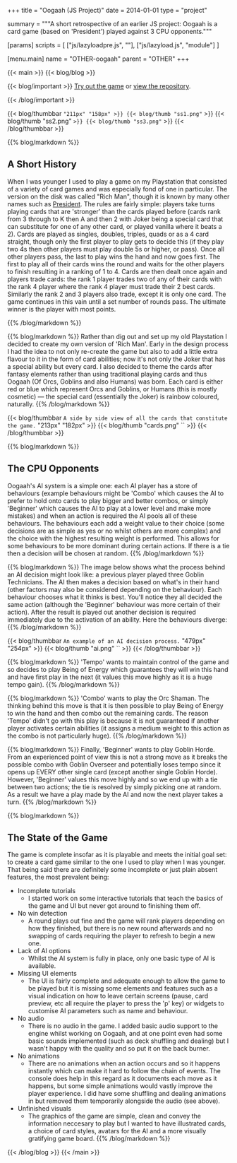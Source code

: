 +++
title = "Oogaah (JS Project)"
date = 2014-01-01
type = "project"

summary = """A short retrospective of an earlier JS project: Oogaah is a
card game (based on 'President') played against 3 CPU opponents."""

[params]
  scripts = [
    ["js/lazyloadpre.js", ""],
    ["js/lazyload.js", "module"]
  ]

[menu.main]
  name = "OTHER-oogaah"
	parent = "OTHER"
+++

{{< main >}}
{{< blog/blog >}}

{{< blog/important >}}
  [Try out the game][game] or [view the repository][repo].

  [game]: https://chikin.net/oogaah (Oogaah Game Page)
  [repo]: https://github.com/dakodun/oogaah (Oogaah Repository)
{{< /blog/important >}}

{{< blog/thumbbar `` "211px" "158px" >}}
  {{< blog/thumb "ss1.png" `` >}}
  {{< blog/thumb "ss2.png" `` >}}
  {{< blog/thumb "ss3.png" `` >}}
{{< /blog/thumbbar >}}

{{% blog/markdown %}}
  ## A Short History

  When I was younger I used to play a game on my Playstation that
  consisted of a variety of card games and was especially fond of one
  in particular. The version on the disk was called "Rich Man", though
  it is known by many other names such as [President][pres]. The rules
  are fairly simple: players take turns playing cards that are
  'stronger' than the cards played before (cards rank from 3 through
  to K then A and then 2 with Joker being a special card that can
  substitute for one of any other card, or played vanilla where it
  beats a 2). Cards are played as singles, doubles, triples, quads or
  as a 4 card straight, though only the first player to play gets to
  decide this (if they play two 4s then other players must play double
  5s or higher, or pass). Once all other players pass, the last to play
  wins the hand and now goes first. The first to play all of their cards
  wins the round and waits for the other players to finish resulting in
  a ranking of 1 to 4. Cards are then dealt once again and players trade
  cards: the rank 1 player trades two of any of their cards with the
  rank 4 player where the rank 4 player must trade their 2 best cards.
  Similarly the rank 2 and 3 players also trade, except it is only one
  card. The game continues in this vain until a set number of rounds
  pass. The ultimate winner is the player with most points.

  [pres]: https://en.wikipedia.org/wiki/President_(card_game) (President \(Card Game\) - Wikipedia)
{{% /blog/markdown %}}

{{% blog/markdown %}}
  Rather than dig out and set up my old Playstation I decided to
  create my own version of 'Rich Man'. Early in the design process
  I had the idea to not only re-create the game but also to add a
  little extra flavour to it in the form of card abilities; now it's
  not only the Joker that has a special ability but every card. I
  also decided to theme the cards after fantasy elements rather than
  using traditional playing cards and thus Oogaah (Of Orcs, Goblins
  and also Humans) was born. Each card is either red or blue which
  represent Orcs and Goblins, or Humans (this is mostly cosmetic) —
  the special card (essentially the Joker) is rainbow coloured, naturally.
{{% /blog/markdown %}}

{{< blog/thumbbar `A side by side view of all the cards that constitute the
game.` "213px" "182px" >}}
  {{< blog/thumb "cards.png" `` >}}
{{< /blog/thumbbar >}}

{{% blog/markdown %}}
  ## The CPU Opponents
  
  Oogaah's AI system is a simple one: each AI player has a store of
  behaviours (example behaviours might be 'Combo' which causes the
  AI to prefer to hold onto cards to play bigger and better combos,
  or simply 'Beginner' which causes the AI to play at a lower level
  and make more mistakes) and when an action is required the AI pools 
  all of these behaviours. The behaviours each add a weight value to
  their choice (some decisions are as simple as yes or no whilst others
  are more complex) and the choice with the highest resulting weight
  is performed. This allows for some behaviours to be more dominant
  during certain actions. If there is a tie then a decision will be 
  chosen at random.
{{% /blog/markdown %}}

{{% blog/markdown %}}
  The image below shows what the process behind an AI decision might
  look like: a previous player played three Goblin Technicians. The
  AI then makes a decision based on what's in their hand (other factors
  may also be considered depending on the behaviour). Each behaviour
  chooses what it thinks is best. You'll notice they all decided the
  same action (although the 'Beginner' behaviour was more certain of
  their action). After the result is played out another decision is
  required immediately due to the activation of an ability. Here the 
  behaviours diverge:
{{% /blog/markdown %}}

{{< blog/thumbbar `An example of an AI decision process.` "479px" "254px" >}}
  {{< blog/thumb "ai.png" `` >}}
{{< /blog/thumbbar >}}

{{% blog/markdown %}}
  'Tempo' wants to maintain control of the game and so decides to
  play Being of Energy which guarantees they will win this hand and
  have first play in the next (it values this move highly as it is
  a huge tempo gain).
{{% /blog/markdown %}}

{{% blog/markdown %}}
  'Combo' wants to play the Orc Shaman. The thinking behind this move
  is that it is then possible to play Being of Energy to win the hand
  and then combo out the remaining cards. The reason 'Tempo' didn't go
  with this play is because it is not guaranteed if another player
  activates certain abilities (it assigns a medium weight to this action
  as the combo is not particularly huge).
{{% /blog/markdown %}}

{{% blog/markdown %}}
  Finally, 'Beginner' wants to play Goblin Horde. From an experienced
  point of view this is not a strong move as it breaks the possible
  combo with Goblin Overseer and potentially loses tempo since it opens
  up EVERY other single card (except another single Goblin Horde).
  However, 'Beginner' values this move highly and so we end up with a
  tie between two actions; the tie is resolved by simply picking one
  at random. As a result we have a play made by the AI and now the next
  player takes a turn.
{{% /blog/markdown %}}

{{% blog/markdown %}}
  ## The State of the Game

  The game is complete insofar as it is playable and meets the initial goal
  set: to create a card game similar to the one I used to play when I was
  younger. That being said there are definitely some incomplete or just
  plain absent features, the most prevalent being:
  
  - Incomplete tutorials
    - I started work on some interactive tutorials that teach the basics
    of the game and UI but never got around to finishing them off.
  - No win detection
    - A round plays out fine and the game will rank players
  depending on how they finished, but there is no new round afterwards and
  no swapping of cards requiring the player to refresh to begin a new one.
  - Lack of AI options
    - Whilst the AI system is fully in place, only one
  basic type of AI is available.
  - Missing UI elements
    - The UI is fairly complete and adequate enough to
  allow the game to be played but it is missing some elements and features
  such as a visual indication on how to leave certain screens (pause, card
  preview, etc all require the player to press the 'p' key) or widgets to
  customise AI parameters such as name and behaviour.
  - No audio
    - There is no audio in the game. I added basic audio support to
  the engine whilst working on Oogaah, and at one point even had some basic
  sounds implemented (such as deck shuffling and dealing) but I wasn't happy
  with the quality and so put it on the back burner.
  - No animations
    - There are no animations when an action occurs and so it
  happens instantly which can make it hard to follow the chain of events.
  The console does help in this regard as it documents each move as it
  happens, but some simple animations would vastly improve the player
  experience. I did have some shuffling and dealing animations in but
  removed them temporarily alongside the audio (see above).
  - Unfinished visuals
    - The graphics of the game are simple, clean and
  convey the information neccesary to play but I wanted to have illustrated
  cards, a choice of card styles, avatars for the AI and a more visually
  gratifying game board.
{{% /blog/markdown %}}

{{< /blog/blog >}}
{{< /main >}}
